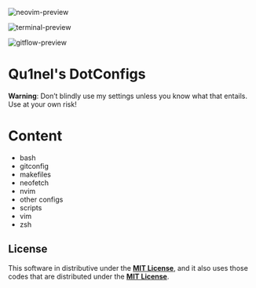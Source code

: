 ![neovim-preview](https://github.com/Qu1nel/DotFiles/blob/github/.github/preview-neovim.png)

![terminal-preview](https://github.com/Qu1nel/DotFiles/blob/github/.github/preview-terminal-welcom-screen.png)

![gitflow-preview](https://github.com/Qu1nel/DotFiles/blob/github/.github/preview-git-flow.png)

# Qu1nel's DotConfigs

**Warning**: Don’t blindly use my settings unless you know what that entails. Use at your own risk!

# Content

- bash
- gitconfig
- makefiles
- neofetch
- nvim
- other configs
- scripts
- vim
- zsh

## License

This software in distributive under the **[MIT License](./LICENSE)**, and it also uses those codes that are distributed under the **[MIT License](./LICENSE)**.
